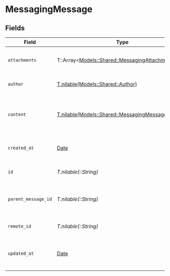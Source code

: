 # MessagingMessage


## Fields

| Field                                                                                                | Type                                                                                                 | Required                                                                                             | Description                                                                                          | Example                                                                                              |
| ---------------------------------------------------------------------------------------------------- | ---------------------------------------------------------------------------------------------------- | ---------------------------------------------------------------------------------------------------- | ---------------------------------------------------------------------------------------------------- | ---------------------------------------------------------------------------------------------------- |
| `attachments`                                                                                        | T::Array<[Models::Shared::MessagingAttachment](../../models/shared/messagingattachment.md)>          | :heavy_minus_sign:                                                                                   | List of attachments in the message                                                                   |                                                                                                      |
| `author`                                                                                             | [T.nilable(Models::Shared::Author)](../../models/shared/author.md)                                   | :heavy_minus_sign:                                                                                   | Author of the message                                                                                |                                                                                                      |
| `content`                                                                                            | [T.nilable(Models::Shared::MessagingMessageContent)](../../models/shared/messagingmessagecontent.md) | :heavy_minus_sign:                                                                                   | Content of the message                                                                               | {<br/>"html": "\u003cp\u003eHello world\u003c/p\u003e",<br/>"plain": "Hello world"<br/>}             |
| `created_at`                                                                                         | [Date](https://ruby-doc.org/stdlib-2.6.1/libdoc/date/rdoc/Date.html)                                 | :heavy_minus_sign:                                                                                   | Timestamp when the message was created                                                               | 2024-03-20T10:00:00Z                                                                                 |
| `id`                                                                                                 | *T.nilable(::String)*                                                                                | :heavy_minus_sign:                                                                                   | Unique identifier                                                                                    | 8187e5da-dc77-475e-9949-af0f1fa4e4e3                                                                 |
| `parent_message_id`                                                                                  | *T.nilable(::String)*                                                                                | :heavy_minus_sign:                                                                                   | ID of the parent message if this is a reply                                                          | 8187e5da-dc77-475e-9949-af0f1fa4e4e3                                                                 |
| `remote_id`                                                                                          | *T.nilable(::String)*                                                                                | :heavy_minus_sign:                                                                                   | Provider's unique identifier                                                                         | 8187e5da-dc77-475e-9949-af0f1fa4e4e3                                                                 |
| `updated_at`                                                                                         | [Date](https://ruby-doc.org/stdlib-2.6.1/libdoc/date/rdoc/Date.html)                                 | :heavy_minus_sign:                                                                                   | Timestamp when the message was last updated                                                          | 2024-03-20T10:00:00Z                                                                                 |